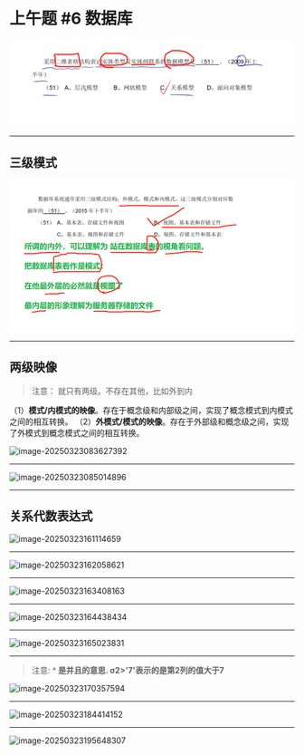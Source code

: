 # 上午题 #6 数据库

![image-20250323082500609](../../../images/image-20250323082500609.png)

---

## 三级模式

![image-20250323083139628](../../../images/image-20250323083139628.png)

---

## 两级映像

> 注意： 就只有两级。不存在其他，比如外到内

（1）**模式/内模式的映像**。存在于概念级和内部级之间，实现了概念模式到内模式之间的相互转换。
（2）**外模式/模式的映像**。存在于外部级和概念级之间，实现了外模式到概念模式之间的相互转换。

![image-20250323083627392](C:\Users\Administrator\AppData\Roaming\Typora\typora-user-images\image-20250323083627392.png)

---

![image-20250323085014896](C:\Users\Administrator\AppData\Roaming\Typora\typora-user-images\image-20250323085014896.png)

---

## 关系代数表达式

![image-20250323161114659](C:\Users\Administrator\AppData\Roaming\Typora\typora-user-images\image-20250323161114659.png)

---

![image-20250323162058621](C:\Users\Administrator\AppData\Roaming\Typora\typora-user-images\image-20250323162058621.png)

---

![image-20250323163408163](C:\Users\Administrator\AppData\Roaming\Typora\typora-user-images\image-20250323163408163.png)

---



![image-20250323164438434](C:\Users\Administrator\AppData\Roaming\Typora\typora-user-images\image-20250323164438434.png)

---

![image-20250323165023831](C:\Users\Administrator\AppData\Roaming\Typora\typora-user-images\image-20250323165023831.png)

---

>  注意: **^ 是并且的意思. σ2>'7'表示的是第2列的值大于7**

![image-20250323170357594](C:\Users\Administrator\AppData\Roaming\Typora\typora-user-images\image-20250323170357594.png)

---

![image-20250323184414152](C:\Users\Administrator\AppData\Roaming\Typora\typora-user-images\image-20250323184414152.png)

---

![image-20250323195648307](C:\Users\Administrator\AppData\Roaming\Typora\typora-user-images\image-20250323195648307.png)

